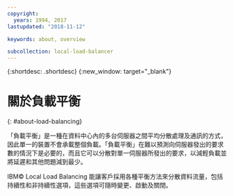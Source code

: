 ```yaml
---
copyright:
  years: 1994, 2017
lastupdated: "2018-11-12"

keywords: about, overview

subcollection: local-load-balancer
---
```


{:shortdesc: .shortdesc}
{:new_window: target="_blank"}

# 關於負載平衡
{: #about-load-balancing}

「負載平衡」是一種在資料中心內的多台伺服器之間平均分散處理及通訊的方式，因此單一的裝置不會承載整個負載。「負載平衡」在難以預測向伺服器發出的要求數的情況下是必要的，而且它可以分散對單一伺服器所發出的要求，以減輕負載並將延遲和其他問題減到最少。

IBM© Local Load Balancing 能讓客戶採用各種平衡方法來分散資料流量，包括持續性和非持續性選項，這些選項可隨時變更、啟動及關閉。
